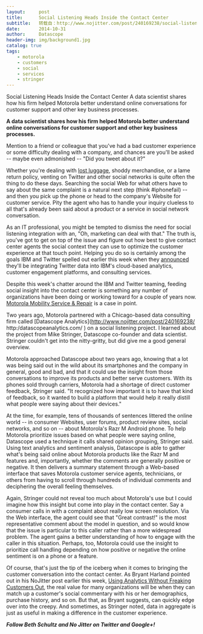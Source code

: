 ```yaml
---
layout:     post
title:      Social Listening Heads Inside the Contact Center
subtitle:   转载自：http://www.nojitter.com/post/240169238/social-listening-heads-inside-the-contact-center
date:       2014-10-31
author:     Datascope
header-img: img/background1.jpg
catalog: true
tags:
    - motorola
    - customers
    - social
    - services
    - stringer
---
```




Social Listening Heads Inside the Contact Center
A data scientist shares how his firm helped Motorola better understand online conversations for customer support and other key business processes.



**A data scientist shares how his firm helped Motorola better understand online conversations for customer support and other key business processes.**

Mention to a friend or colleague that you've had a bad customer experience or some difficulty dealing with a company, and chances are you'll be asked -- maybe even admonished -- "Did you tweet about it?"

Whether you're dealing with [lost luggage](http://www.nojitter.com/post/240169210/wheres-my-luggage-when-your-contact-center-cant-deliver), shoddy merchandise, or a lame return policy, venting on Twitter and other social networks is quite often the thing to do these days. Searching the social Web for what others have to say about the same complaint is a natural next step (think #iphonefail) -- and then you pick up the phone or head to the company's Website for customer service. Pity the agent who has to handle your inquiry clueless to all that's already been said about a product or a service in social network conversation.

As an IT professional, you might be tempted to dismiss the need for social listening integration with an, "Oh, marketing can deal with that." The truth is, you've got to get on top of the issue and figure out how best to give contact center agents the social context they can use to optimize the customer experience at that touch point. Helping you do so is certainly among the goals IBM and Twitter spelled out earlier this week when they [announced](http://www-03.ibm.com/press/us/en/pressrelease/45265.wss ) they'll be integrating Twitter data into IBM's cloud-based analytics, customer engagement platforms, and consulting services.

Despite this week's chatter around the IBM and Twitter teaming, feeding social insight into the contact center is something any number of organizations have been doing or working toward for a couple of years now. [ Motorola Mobility Service & Repair](https://motorola-global-portal.custhelp.com/app/mcp/service) is a case in point.

Two years ago, Motorola partnered with a Chicago-based data consulting firm called [Datascope Analytics](http://www.nojitter.com/post/240169238/ http:/datascopeanalytics.com/ ) on a social listening project. I learned about the project from Mike Stringer, Datascope co-founder and data scientist. Stringer couldn't get into the nitty-gritty, but did give me a good general overview.

Motorola approached Datascope about two years ago, knowing that a lot was being said out in the wild about its smartphones and the company in general, good and bad, and that it could use the insight from those conversations to improve its products and better serve customers. With its phones sold through carriers, Motorola had a shortage of direct customer feedback, Stringer said. "It recognized how important it is to have that kind of feedback, so it wanted to build a platform that would help it really distill what people were saying about their devices."

At the time, for example, tens of thousands of sentences littered the online world -- in consumer Websites, user forums, product review sites, social networks, and so on -- about Motorola's Razr M Android phone. To help Motorola prioritize issues based on what people were saying online, Datascope used a technique it calls shared opinion grouping, Stringer said. Using text analytics and sentiment analysis, Datascope is able to gather what's being said online about Motorola products like the Razr M and features and, importantly, whether the comments are generally positive or negative. It then delivers a summary statement through a Web-based interface that saves Motorola customer service agents, technicians, or others from having to scroll through hundreds of individual comments and deciphering the overall feeling themselves. 

Again, Stringer could not reveal too much about Motorola's use but I could imagine how this insight but come into play in the contact center. Say a consumer calls in with a complaint about really low screen resolution. Via the Web interface, the agent could see that "Great contrast!" is the most representative comment about the model in question, and so would know that the issue is particular to this caller rather than a more widespread problem. The agent gains a better understanding of how to engage with the caller in this situation. Perhaps, too, Motorola could use the insight to prioritize call handling depending on how positive or negative the online sentiment is on a phone or a feature.

Of course, that's just the tip of the iceberg when it comes to bringing the customer conversation into the contact center. As Bryant Harland pointed out in his NoJitter post earlier this week, [Using Analytics Without Freaking Customers Out](http://www.nojitter.com/post/240169217/using-analytics-without-freaking-out-customers), the real value for many organizations will be when they can match up a customer's social commentary with his or her demographics, purchase history, and so on. But that, as Bryant suggests, can quickly edge over into the creepy. And sometimes, as Stringer noted, data in aggregate is just as useful in making a difference in the customer experience.

***Follow Beth Schultz and No Jitter on Twitter and Google+!***
